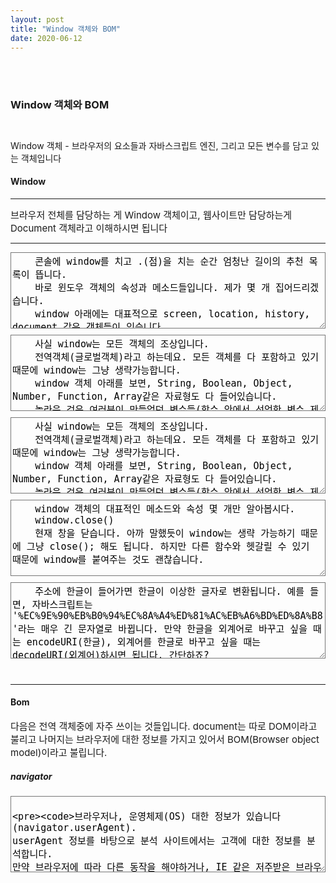 ```yaml
---
layout: post
title: "Window 객체와 BOM"
date: 2020-06-12
---
```


<style>
  p {
    margin: 10px 0;
  }
  li {
    list-style-type : none;
  }
  textarea {
    background : none;
    width:100%;
    height: 122px;
    font-size:15px;
  }
</style>

<br>
<br>
<h3 style='width: 100%;'>Window 객체와 BOM</h3>
<br>
<p>
  <span> Window 객체 - 브라우저의 요소들과 자바스크립트 엔진, 그리고 모든 변수를 담고 있는 객체입니다</span>
</p>

<h4 style='width: 100%;'>Window</h4>
<hr/>
<p>
  <span style="font-size:15px;">브라우저 전체를 담당하는 게 Window 객체이고, 웹사이트만 담당하는게 Document 객체라고 이해하시면 됩니다</span>
  <br/>
</p>

<hr/>

<p>
  <textarea>
    콘솔에 window를 치고 .(점)을 치는 순간 엄청난 길이의 추천 목록이 뜹니다. 
    바로 윈도우 객체의 속성과 메소드들입니다. 제가 몇 개 집어드리겠습니다.
    window 아래에는 대표적으로 screen, location, history, document 같은 객체들이 있습니다. 
    메소드는 parseInt, isNaN 같은 게 있고요
  </textarea>
</p>

<p>
  <textarea>
    사실 window는 모든 객체의 조상입니다. 
    전역객체(글로벌객체)라고 하는데요. 모든 객체를 다 포함하고 있기 때문에 window는 그냥 생략가능합니다. 
    window 객체 아래를 보면, String, Boolean, Object, Number, Function, Array같은 자료형도 다 들어있습니다.
    놀라운 것은 여러분이 만들었던 변수들(함수 안에서 선언한 변수 제외)도 모두 window 객체 안에 등록됩니다! 진짜인지 물어보죠.
  </textarea>
</p>

<p>
  <textarea >
    사실 window는 모든 객체의 조상입니다. 
    전역객체(글로벌객체)라고 하는데요. 모든 객체를 다 포함하고 있기 때문에 window는 그냥 생략가능합니다. 
    window 객체 아래를 보면, String, Boolean, Object, Number, Function, Array같은 자료형도 다 들어있습니다.
    놀라운 것은 여러분이 만들었던 변수들(함수 안에서 선언한 변수 제외)도 모두 window 객체 안에 등록됩니다!
    이런 것들을 전역변수라고 합니다. 어디에서나 쓸 수 있는 애들이거든요. 
    반대로 함수 안에서 선언한 변수(지역변수)들은 그 함수 안에서만 쓸 수 있습니다.
  </textarea>
</p>

<p>
  <textarea>
    window 객체의 대표적인 메소드와 속성 몇 개만 알아봅시다.
    window.close()
    현재 창을 닫습니다. 아까 말했듯이 window는 생략 가능하기 때문에 그냥 close(); 해도 됩니다. 하지만 다른 함수와 헷갈릴 수 있기 때문에 window를 붙여주는 것도 괜찮습니다.

    window.open()
    새 창을 엽니다. 팝업 창의 형태로도 열 수 있고 새 탭으로도 열 수 있습니다. 첫 번째 인자로 주소를 받고, 두 번째 인자로 새 탭으로 열지, 현재 탭에 열지를 설정할 수 있습니다.
    세 번째 인자로 새 창에 대한 각종 설정을 전달할 수 있습니다.

    open('https://zerocho.herokuapp.com'); // 새 탭
    open('https://zerocho.herokuapp.com', '\_self'); // 현재 탭
    open('', '', 'width=200,height=200'); // 가로세로 200px의 팝업창
    open 메소드는 더 많은 설정이 가능합니다. 자세한 것을 알아보려면 링크를 참조하세요. 새로 연 창을 변수에 저장할 수도 있습니다. 그리고 변수.document.write로 새 창의 내용을 변경할 수 있죠.

    var popup = window.open('', '', 'width=200,height=200');
    popup.document.write('안녕하세요');
    나중에 프로그래밍적으로 팝업 창을 닫으려면 아까 저장해둔 변수에

    popup.close();
    하면 됩니다. 팝업창에서 원래 탭에 접근할 수도 있습니다. opener 객체를 사용하면 됩니다.

    popup.opener.document.write('hello');
    window.encodeURI(), window.decodeURI()

  </textarea>
</p>

<p>
  <textarea>
    주소에 한글이 들어가면 한글이 이상한 글자로 변환됩니다. 예를 들면, 자바스크립트는 '%EC%9E%90%EB%B0%94%EC%8A%A4%ED%81%AC%EB%A6%BD%ED%8A%B8'라는 매우 긴 문자열로 바뀝니다. 만약 한글을 외계어로 바꾸고 싶을 때는 encodeURI(한글), 외계어를 한글로 바꾸고 싶을 때는 decodeURI(외계어)하시면 됩니다. 간단하죠?

    window.getComputedStyle(태그)
    알아두면 유용한 태그의 스타일을 찾는 메소드입니다. 현재 적용된 CSS 속성 값을 알 수 있어 유용합니다.
    console.log(getComputedStyle(document.getElementById('app-root')));

  </textarea>
</p>
<br>
<hr> 
<h4 style='width: 100%;'>Bom</h4>

<p>
  <span style="font-size:15px;">
    다음은 전역 객체중에 자주 쓰이는 것들입니다. document는 따로 DOM이라고 불리고 나머지는 브라우저에 대한 정보를 가지고 있어서 BOM(Browser object model)이라고 불립니다.
  </span>
</p>

<p>
  <h5>navigator</h5>
  <textarea >
    
    브라우저나, 운영체제(OS) 대한 정보가 있습니다(navigator.userAgent). 
    userAgent 정보를 바탕으로 분석 사이트에서는 고객에 대한 정보를 분석합니다. 
    만약 브라우저에 따라 다른 동작을 해야하거나, IE 같은 저주받은 브라우저인지 체크할 때 navigator 객체를 쓰게 될 겁니다. 
    또한 GPS나 핸드폰의 battery를 체크하는 기능(개발중)도 있기 때문에 
    모바일 환경에서도 유용하게 쓰일 것 같습니다.

    navigator.userAgent; // "Mozilla/5.0 (Windows NT 10.0; Win64; x64)
    AppleWebKit/537.36 (KHTML, like Gecko) Chrome/54.0.2840.71 Safari/537.36"
    위의 코드를 보면 현재 윈도우10 64bit, 크롬 54버전을 쓰고있음을 알 수 있습니다. 기타 정보들도 확인 가능합니다.

    navigator.language; // "ko"
    navigator.cookieEnabled; // true
    navigator.vendor; // "Google Inc"
    최근에는 serviceworker같은 신기술들도 navigator 객체 안에 들어가 있습니다.
    최신 html5 기술들은 html5 강좌 에서 다룹니다.

    screen
    화면에 대한 정보를 알려줍니다. 너비(width), 높이(height), 픽셀(pixelDepth), 컬러(colorDepth),
    화면 방향(orientation), 작업표시줄을 제외한 너비와 높이(availWidth, availHeight) 등이 있습니다.
    화면 크기에 따라 다른 동작을 하고 싶을 때 사용합니다.

    screen.availHeight; // 1080
    screen.availWidth; // 1920
    screen.colorDepth; // 24

    location
    location 객체는 주소에 대한 정보를 알려주고요(protocol, host, hostname, pathname, href, port, search, hash 속성을 이용).
    location.reload()로 새로고침도 가능합니다. location.replace()는 현재 주소를 다른 주소로 교체합니다.
    (다른 페이지로 이동하지만 이전 페이지 기록이 남지 않습니다)
    location.host; // "www.zerocho.com"
    location.hostname; // "www.zerocho.com"
    location.protocol; // "https:"
    location.href; // "https://www.zerocho.com/category/Javascript/post/..."
    location.pathname; // "/category/Javascript/post/..."

    history
      history는 앞으로가기(history.forward() 또는 history.go(1)), 뒤로가기(history.back() 또는 history.go(-1)) 같은 것을 관장합니다.
      히스토리간에 이동(history.go(페이지수))할 수도 있습니다. history.length는 뒤로가기할 수 있는 페이지의 개수를 의미합니다.
      history.pushState(객체, 제목, 주소)와 history.replaceState(객체, 제목, 주소)는 HTML5에서 추가되었는데요.
      페이지를 이동하지 않고 단순히 주소만 바꿔줍니다. 대신 객체 부분에 페이지에 대한 정보를 추가할 수 있습니다.
      이것은 단일 페이지 어플리케이션을 만들 때 자주 이용되는데요. 제 홈페이지도 내부적으로 이것을 이용하고 있습니다.
      페이지 깜박임 없이 주소를 바꾸고, 바뀐 주소에 따른 액션을 취할 때 사용됩니다.

</textarea>
